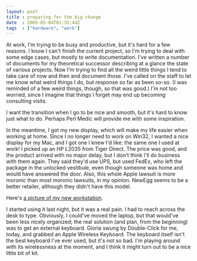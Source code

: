 ```yaml
---
layout: post
title : preparing for the big change
date  : 2005-05-04T01:35:44Z
tags  : ["hardware", "work"]
---
```

At work, I'm trying to be busy and productive, but it's hard for a few reasons. I know I can't finish the current project, so I'm trying to deal with some edge cases, but mostly to write documentation.  I've written a number of documents for my theoretical successor describing at a glance the state of various projects.  Now I'm trying to find all the weird little things I tend to take care of now and then and document those.  I've called on the staff to let me know what weird things I do, but response so far as been so-so.  (I was reminded of a few weird things, though, so that was good.)  I'm not too worried, since I imagine that things I forget may end up becoming consulting visits.

I want the transition when I go to be nice and smooth, but it's hard to know just what to do.  Perhaps Perl Medic will provide me with some inspiration.

In the meantime, I got my new display, which will make my life easier when working at home.  Since I no longer need to work on Win32, I wanted a nice display for my Mac, and I got one I knew I'd like: the same one I used at work! I picked up an HP L2035 from Tiger Direct.  The price was good, and the product arrived with no major delay, but I don't think I'll do business with them again.  They said they'd use UPS, but used FedEx, who left the package in the unlocked vestibule, even though someone was home and would have answered the door.  Also, this whole Apple lawsuit is more moronic than most moronic lawsuits, in my opinion.  NewEgg seems to be a better retailer, although they didn't have this model.

Here's <a href='http://rjbs.manxome.org/images/home/office-new_workstation.html'>a picture of my new workstation</a>.

I started using it last night, but it was a real pain.  I had to reach across the desk to type.  Obviously, I could've moved the laptop, but that would've been less nicely organized; the real solution (and plan, from the beginning) was to get an external keyboard.  Gloria swung by Double-Click for me, today, and grabbed an Apple Wireless Keyboard.  The keyboard itself isn't the best  keyboard I've ever used, but it's not so bad.  I'm playing around with its wirelessness at the moment, and I think it might turn out to be a nice little bit of kit. 
